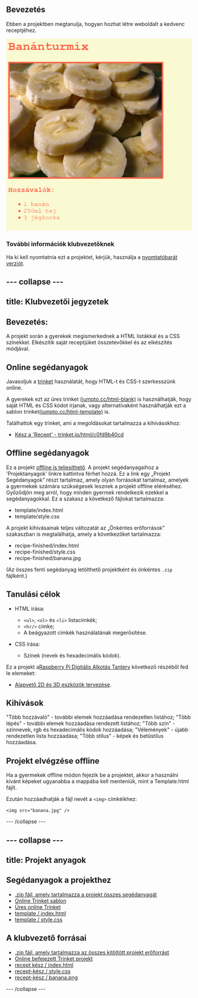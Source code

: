 ## Bevezetés

Ebben a projektben megtanulja, hogyan hozhat létre weboldalt a kedvenc receptjéhez.

![screenshot](images/recipe-final.png)

### További információk klubvezetőknek

Ha ki kell nyomtatnia ezt a projektet, kérjük, használja a [nyomtatóbarát verziót](https://projects.raspberrypi.org/en/projects/recipe/print).

## \--- collapse \---

## title: Klubvezetői jegyzetek

## Bevezetés:

A projekt során a gyerekek megismerkednek a HTML listákkal és a CSS színekkel. Elkészítik saját receptjüket összetevőkkel és az elkészítés módjával.

## Online segédanyagok

Javasoljuk a [trinket](https://trinket.io/) használatát, hogy HTML-t és CSS-t szerkesszünk online.

A gyerekek ezt az üres trinket [(jumpto.cc/html-blank)](http://jumpto.cc/html-blank) is használhatják, hogy saját HTML és CSS kódot írjanak, vagy alternatívaként használhatják ezt a sablon trinket[(jumpto.cc/html-template)](http://jumpto.cc/html-template) is.

Találhattok egy trinket, ami a megoldásokat tartalmazza a kihívásokhoz:

+ [Kész a 'Recept' - trinket.io/html/c0fd9b40cd](https://trinket.io/html/c0fd9b40cd)

## Offline segédanyagok

Ez a projekt [offline is teljesíthető](https://www.codeclubprojects.org/en-GB/resources/webdev-working-offline/). A projekt segédanyagaihoz a 'Projektanyagok' linkre kattintva férhet hozzá. Ez a link egy „Projekt Segédanyagok” részt tartalmaz, amely olyan forrásokat tartalmaz, amelyek a gyermekek számára szükségesek lesznek a projekt offline eléréséhez. Győződjön meg arról, hogy minden gyermek rendelkezik ezekkel a segédanyagokkal. Ez a szakasz a következő fájlokat tartalmazza:

+ template/index.html
+ template/style.css

A projekt kihívásainak teljes változatát az „Önkéntes erőforrások” szakaszban is megtalálhatja, amely a következőket tartalmazza:

+ recipe-finished/index.html
+ recipe-finished/style.css
+ recipe-finished/banana.jpg

(Az összes fenti segédanyag letölthető projektként és önkéntes `.zip` fájlként.)

## Tanulási célok

+ HTML írása:
    
    + `<ul>`, `<ol>` és `<li>` listacímkék;
    + `<hr/>` címke;
    + A beágyazott címkék használatának megerősítése.

+ CSS írása:
    
    + Színek (nevek és hexadecimális kódok).

Ez a projekt a[Raspberry Pi Digitális Alkotás Tanterv](http://rpf.io/curriculum) következő részéből fed le elemeket:

+ [Alapvető 2D és 3D eszközök tervezése](https://www.raspberrypi.org/curriculum/design/creator).

## Kihívások

"Több hozzávaló" - további elemek hozzáadása rendezetlen listához; "Több lépés" - további elemek hozzáadása rendezett listához; "Több szín" - színnevek, rgb és hexadecimális kódok hozzáadása; "Vélemények" - újabb rendezetlen lista hozzáadása; "Több stílus" - képek és betűstílus hozzáadása.

## Projekt elvégzése offline

Ha a gyermekek offline módon fejezik be a projektet, akkor a használni kívánt képeket ugyanabba a mappába kell menteniük, mint a Template.html fájlt.

Ezután hozzáadhatják a fájl nevét a `<img>` címkéikhez:

    <img src="banana.jpg" />
    

\--- /collapse \---

## \--- collapse \---

## title: Projekt anyagok

## Segédanyagok a projekthez

+ [.zip fájl, amely tartalmazza a projekt összes segédanyagát](resources/recipe-project-resources.zip)
+ [Online Trinket sablon](http://jumpto.cc/trinket-template)
+ [Üres online Trinket](http://jumpto.cc/trinket-blank)
+ [template / index.html](resources/template-index.html)
+ [template / style.css](resources/template-style.css)

## A klubvezető forrásai

+ [.zip fájl, amely tartalmazza az összes kitöltött projekt erőforrást](resources/recipe-volunteer-resources.zip)
+ [Online befejezett Trinket projekt](https://trinket.io/html/c0fd9b40cd)
+ [recept kész / index.html](resources/recipe-finished-index.html)
+ [recept-kész / style.css](resources/recipe-finished-style.css)
+ [recept-kész / banana.png](resources/recipe-finished-banana.png)

\--- /collapse \---
